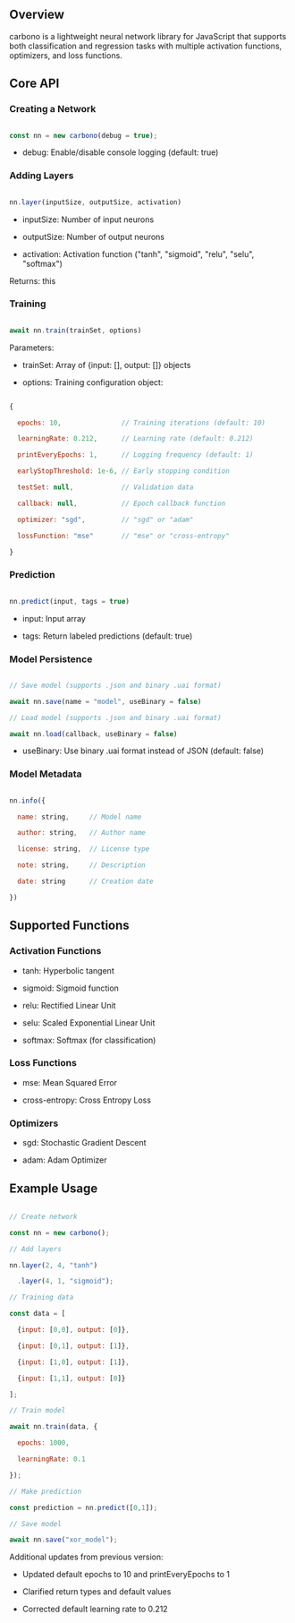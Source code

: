 ## Overview

carbono is a lightweight neural network library for JavaScript that supports both classification and regression tasks with multiple activation functions, optimizers, and loss functions.

## Core API

### Creating a Network

```javascript

const nn = new carbono(debug = true);

```

- debug: Enable/disable console logging (default: true)

### Adding Layers

```javascript

nn.layer(inputSize, outputSize, activation)

```

- inputSize: Number of input neurons

- outputSize: Number of output neurons

- activation: Activation function ("tanh", "sigmoid", "relu", "selu", "softmax")

Returns: this

### Training

```javascript

await nn.train(trainSet, options)

```

Parameters:

- trainSet: Array of {input: [], output: []} objects

- options: Training configuration object:

```javascript

{

  epochs: 10,               // Training iterations (default: 10)

  learningRate: 0.212,      // Learning rate (default: 0.212)

  printEveryEpochs: 1,      // Logging frequency (default: 1)

  earlyStopThreshold: 1e-6, // Early stopping condition

  testSet: null,            // Validation data

  callback: null,           // Epoch callback function  

  optimizer: "sgd",         // "sgd" or "adam"

  lossFunction: "mse"       // "mse" or "cross-entropy"

}

```

### Prediction

```javascript

nn.predict(input, tags = true)

```

- input: Input array

- tags: Return labeled predictions (default: true)

### Model Persistence

```javascript

// Save model (supports .json and binary .uai format)

await nn.save(name = "model", useBinary = false)

// Load model (supports .json and binary .uai format) 

await nn.load(callback, useBinary = false)

```

- useBinary: Use binary .uai format instead of JSON (default: false)

### Model Metadata

```javascript

nn.info({

  name: string,     // Model name

  author: string,   // Author name

  license: string,  // License type

  note: string,     // Description

  date: string      // Creation date

})

```

## Supported Functions

### Activation Functions

- tanh: Hyperbolic tangent

- sigmoid: Sigmoid function

- relu: Rectified Linear Unit 

- selu: Scaled Exponential Linear Unit

- softmax: Softmax (for classification)

### Loss Functions

- mse: Mean Squared Error

- cross-entropy: Cross Entropy Loss

### Optimizers

- sgd: Stochastic Gradient Descent

- adam: Adam Optimizer

## Example Usage

```javascript

// Create network

const nn = new carbono();

// Add layers

nn.layer(2, 4, "tanh")

  .layer(4, 1, "sigmoid");

// Training data

const data = [

  {input: [0,0], output: [0]},

  {input: [0,1], output: [1]},

  {input: [1,0], output: [1]}, 

  {input: [1,1], output: [0]}

];

// Train model

await nn.train(data, {

  epochs: 1000,

  learningRate: 0.1

});

// Make prediction

const prediction = nn.predict([0,1]);

// Save model

await nn.save("xor_model");

```

Additional updates from previous version:

- Updated default epochs to 10 and printEveryEpochs to 1

- Clarified return types and default values

- Corrected default learning rate to 0.212
